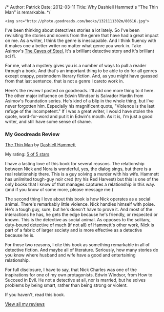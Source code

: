 /*
Author: Patrick
Date: 2012-03-11
Title: Why Dashiell Hammett's "The Thin Man" is remarkable.
*/

<div class="aside center">

	<img src="http://photo.goodreads.com/books/1321111302m/80616.jpg">

</div>




I've been thinking about detectives stories a lot lately. So I've been revisiting the stories and novels from the genre that have had a great impact on me. As a writer, I think the genre is inescapable. And I think fluency with it makes one a better writer no matter what genre you work in. Take Asimov's [The Caves of Steel.](http://en.wikipedia.org/wiki/The_Caves_of_Steel) It's a brilliant detective story and it's brilliant sci fi. 

For me, what a mystery gives you is a number of ways to pull a reader through a book. And that's an important thing to be able to do for all genres except crappy, postmodern literary fiction. And, as you might have guessed from that last sentence, that is not a genre I careto work in.

Here's the review I posted on goodreads. I'll add one more thing to it here. The other major influence on Edwin Windsor is Salvador Hardin from Asimov's Foundation series. He's kind of a blip in the whole thing, but I've never forgotten him. Especially his magnificent quote, "Violence is the last refuge of the incompetent." If I was a great writer, I would have stolen the quote, word-for-word and put it in Edwin's mouth. As it is, I'm just a good writer, and still have some sense of shame.

### My Goodreads Review
 

[The Thin Man](http://www.goodreads.com/book/show/80616.The_Thin_Man) by [Dashiell Hammett](http://www.goodreads.com/author/show/16927.Dashiell_Hammett)

My rating: [5 of 5 stars](http://www.goodreads.com/review/show/292672684)

I have a lasting love of this book for several reasons. The relationship between Nick and Nora is wonderful, yes, the dialog sings, but there is a real relationship there. This is a guy solving a murder with his wife. Hammett has unlimited tough-guy noir cred (try his Red Harvest) but this is one of the only books that I know of that manages captures a relationship in this way. (and if you know of some more, please message me.)



The second thing I love about this book is how Nick operates as a social animal. There's remarkably little violence. Nick handles himself with poise. He's a tough guy, sure, but he's doesn't have to prove it. And most of the interactions he has, he gets the edge because he's friendly, or respected or known. This is the detective as social animal. As opposes to the solitary, duty-bound detective of much (if not all) of Hammett's other work, Nick is part of a fabric of larger society and is more effective as a detective because he is.



For those two reasons, I cite this book as something remarkable in all of detective fiction. And maybe all of literature. Seriously, how many stories do you know where husband and wife have a good and entertaining relationship.



For full disclosure, I have to say, that Nick Charles was one of the inspirations for one of my own protagonists. Edwin Windsor, from How to Succeed in Evil. He not a detective at all, nor is married, but he solves problems by being smart, rather than being strong or violent.



If you haven't, read this book.



[View all my reviews](http://www.goodreads.com/review/list/3447986-patrick-mclean)
